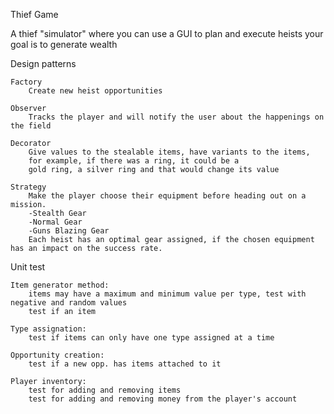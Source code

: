 Thief Game

A thief "simulator" where you can use a GUI to plan and execute heists
your goal is to generate wealth

Design patterns

    Factory
        Create new heist opportunities

    Observer 
        Tracks the player and will notify the user about the happenings on the field

    Decorator
        Give values to the stealable items, have variants to the items,
        for example, if there was a ring, it could be a
        gold ring, a silver ring and that would change its value
        
    Strategy
        Make the player choose their equipment before heading out on a mission.
        -Stealth Gear
        -Normal Gear
        -Guns Blazing Gear
        Each heist has an optimal gear assigned, if the chosen equipment has an impact on the success rate.

Unit test
    
    Item generator method: 
        items may have a maximum and minimum value per type, test with negative and random values
        test if an item 
    
    Type assignation: 
        test if items can only have one type assigned at a time
    
    Opportunity creation:
        test if a new opp. has items attached to it
        
    Player inventory:
        test for adding and removing items
        test for adding and removing money from the player's account
    
